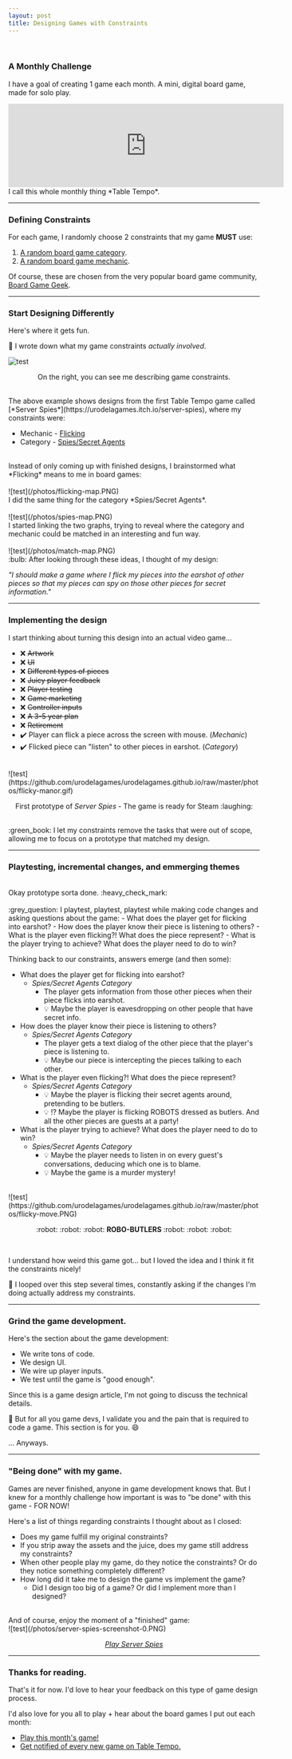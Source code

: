 ```yaml
---
layout: post
title: Designing Games with Constraints
---
```

<br>

### A Monthly Challenge

I have a goal of creating 1 game each month. A mini, digital board game, made for solo play.
<iframe frameborder="0" src="https://itch.io/embed/1823030" width="552" height="167"><a href="https://urodelagames.itch.io/monthly-board-game">A Board Game Every Month by Urodela Games</a></iframe>
I call this whole monthly thing *Table Tempo*.

---
### Defining Constraints
For each game, I randomly choose 2 constraints that my game **MUST** use:

1. [A random board game category](https://boardgamegeek.com/browse/boardgamecategory).
2. [A random board game mechanic](https://boardgamegeek.com/browse/boardgamemechanic).

Of course, these are chosen from the very popular board game community, [Board Game Geek](https://boardgamegeek.com).

---
### Start Designing Differently
Here's where it gets fun.

:green_book: I wrote down what my game constraints *actually involved*.

![test](/photos/flicky-notebook.jpg)

<p style="text-align: center;">On the right, you can see me describing game constraints.</p>

<br>
The above example shows designs from the first Table Tempo game called [*Server Spies*](https://urodelagames.itch.io/server-spies), where my constraints were:

* Mechanic - [Flicking](https://boardgamegeek.com/boardgamemechanic/2860/flicking)
* Category - [Spies/Secret Agents](https://boardgamegeek.com/boardgamecategory/1081/spiessecret-agents)

<br>
Instead of only coming up with finished designs, I brainstormed what *Flicking* means to me in board games:
<br>
<br>
![test](/photos/flicking-map.PNG)

<br>
I did the same thing for the category *Spies/Secret Agents*.
<br>
<br>
![test](/photos/spies-map.PNG)

<br>
I started linking the two graphs, trying to reveal where the category and mechanic could be matched in an interesting and fun way.
<br>
<br>
![test](/photos/match-map.PNG)

<br>
:bulb: After looking through these ideas, I thought of my design:

*"I should make a game where I flick my pieces into the earshot of other pieces so that my pieces can spy on those other pieces for secret information."*

---
### Implementing the design

I start thinking about turning this design into an actual video game...
* :x: ~~Artwork~~
* :x: ~~UI~~
* :x: ~~Different types of pieces~~
* :x: ~~Juicy player feedback~~
* :x: ~~Player testing~~
* :x: ~~Game marketing~~
* :x: ~~Controller inputs~~
* :x: ~~A 3-5 year plan~~
* :x: ~~Retirement~~
* :heavy_check_mark: Player can flick a piece across the screen with mouse. (*Mechanic*)
* :heavy_check_mark: Flicked piece can "listen" to other pieces in earshot. (*Category*)

<br>
![test](https://github.com/urodelagames/urodelagames.github.io/raw/master/photos/flicky-manor.gif)
<p style="text-align: center;">First prototype of <i>Server Spies</i> - The game is ready for Steam :laughing:</p>

<br>
:green_book: I let my constraints remove the tasks that were out of scope, allowing me to focus on a prototype that matched my design.


---
### Playtesting, incremental changes, and emmerging themes
<br>
Okay prototype sorta done. :heavy_check_mark:
<br>
<br>
:grey_question: I playtest, playtest, playtest while making code changes and asking questions about the game:
- What does the player get for flicking into earshot?
- How does the player know their piece is listening to others?
- What is the player even flicking?! What does the piece represent?
- What is the player trying to achieve? What does the player need to do to win?

Thinking back to our constraints, answers emerge (and then some):
- What does the player get for flicking into earshot?
	- _Spies/Secret Agents Category_
		- The player gets information from those other pieces when their piece flicks into earshot.
		- :bulb: Maybe the player is eavesdropping on other people that have secret info.
- How does the player know their piece is listening to others?
	- _Spies/Secret Agents Category_
		- The player gets a text dialog of the other piece that the player's piece is listening to.
		- :bulb: Maybe our piece is intercepting the pieces talking to each other.
- What is the player even flicking?! What does the piece represent?
	- _Spies/Secret Agents Category_
		- :bulb: Maybe the player is flicking their secret agents around, pretending to be butlers.
		- :bulb: :interrobang: Maybe the player is flicking ROBOTS dressed as butlers. And all the other pieces are guests at a party!
- What is the player trying to achieve? What does the player need to do to win?
	- _Spies/Secret Agents Category_
		- :bulb: Maybe the player needs to listen in on every guest's conversations, deducing which one is to blame.
		- :bulb: Maybe the game is a murder mystery!

<br>
![test](https://github.com/urodelagames/urodelagames.github.io/raw/master/photos/flicky-move.PNG)
<p style="text-align: center;"> :robot: :robot: :robot: <b>ROBO-BUTLERS</b>  :robot: :robot: :robot:</p>
<br>

I understand how weird this game got... but I loved the idea and I think it fit the constraints nicely!

:green_book: I looped over this step several times, constantly asking if the changes I'm doing actually address my constraints.

---
### Grind the game development.

Here's the section about the game development: 
- We write tons of code.
- We design UI.
- We wire up player inputs.
- We test until the game is "good enough". 

Since this is a game design article, I'm not going to discuss the technical details. 

:green_book: But for all you game devs, I validate you and the pain that is required to code a game. This section is for you. :smile:

... Anyways.

---
### "Being done" with my game.

Games are never finished, anyone in game development knows that. But I knew for a monthly challenge how important is was to "be done" with this game - FOR NOW!

Here's a list of things regarding constraints I thought about as I closed:
- Does my game fulfill my original constraints?
- If you strip away the assets and the juice, does my game still address my constraints?
- When other people play my game, do they notice the constraints? Or do they notice something completely different?
- How long did it take me to design the game vs implement the game?
	- Did I design too big of a game? Or did I implement more than I designed?

<br>
And of course, enjoy the moment of a "finished" game:
<br>
![test](/photos/server-spies-screenshot-0.PNG)
<p style="text-align: center;"><a href="https://urodelagames.itch.io/server-spies"><i>Play Server Spies</i></a></p>


---
### Thanks for reading.
That's it for now. I'd love to hear your feedback on this type of game design process. 

I'd also love for you all to play + hear about the board games I put out each month:
- [Play this month's game!](https://urodelagames.itch.io/monthly-board-game)
- [Get notified of every new game on Table Tempo.](https://mailchi.mp/e4a0e4a69641/new-board-game)
